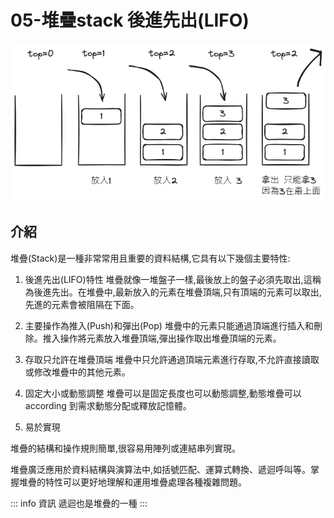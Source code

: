 # 05-堆疊stack 後進先出(LIFO)

![](./image.png)


## 介紹

堆疊(Stack)是一種非常常用且重要的資料結構,它具有以下幾個主要特性:

1. 後進先出(LIFO)特性
堆疊就像一堆盤子一樣,最後放上的盤子必須先取出,這稱為後進先出。在堆疊中,最新放入的元素在堆疊頂端,只有頂端的元素可以取出,先進的元素會被阻隔在下面。

2. 主要操作為推入(Push)和彈出(Pop)
堆疊中的元素只能通過頂端進行插入和刪除。推入操作將元素放入堆疊頂端,彈出操作取出堆疊頂端的元素。

3. 存取只允許在堆疊頂端
堆疊中只允許通過頂端元素進行存取,不允許直接讀取或修改堆疊中的其他元素。

4. 固定大小或動態調整
堆疊可以是固定長度也可以動態調整,動態堆疊可以 according 到需求動態分配或釋放記憶體。

5. 易於實現

堆疊的結構和操作規則簡單,很容易用陣列或連結串列實現。

堆疊廣泛應用於資料結構與演算法中,如括號匹配、運算式轉換、遞迴呼叫等。掌握堆疊的特性可以更好地理解和運用堆疊處理各種複雜問題。

::: info 資訊
遞迴也是堆疊的一種
:::